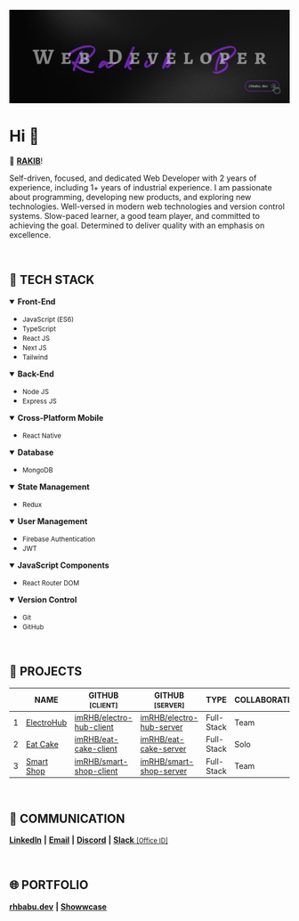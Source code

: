 [![Cover Photo](./assets/images/cover.png)](https://www.rhbabu.dev/)

# <b>Hi</b> 👋

📣 <b>[RAKIB](https://www.rhbabu.dev/)</b>!
<br/>

Self-driven, focused, and dedicated Web Developer with 2 years of experience, including 1+ years of industrial experience. I am passionate about programming, developing new products, and exploring new technologies. Well-versed in modern web technologies and version control systems. Slow-paced learner, a good team player, and committed to achieving the goal. Determined to deliver quality with an emphasis on excellence.

<br />

## 🚀 <b>TECH STACK</b>

<details open>
    <summary>
        <b>Front-End</b>
    </summary>

-   <small>JavaScript (ES6)</small>
    <br/>
-   <small>TypeScript</small>
    <br/>
-   <small>React JS</small>
    <br/>
-   <small>Next JS</small>
    <br/>
-   <small>Tailwind</small>
</details>

<details open>
    <summary>
        <b>Back-End</b>
    </summary>

-   <small>Node JS</small>
    <br/>
-   <small>Express JS</small>
</details>

<details open>
    <summary>
        <b>Cross-Platform Mobile</b>
    </summary>

-   <small>React Native</small>
</details>

<details open>
    <summary>
        <b>Database</b>
    </summary>

-   <small>MongoDB</small>
</details>

<details open>
    <summary>
        <b>State Management</b>
    </summary>

-   <small>Redux</small>
</details>

<details open>
    <summary>
        <b>User Management</b>
    </summary>

-   <small>Firebase Authentication</small>
    <br/>
-   <small>JWT</small>
</details>

<details open>
    <summary>
        <b>JavaScript Components</b>
    </summary>

-   <small>React Router DOM</small>
</details>

<details open>
    <summary>
        <b>Version Control</b>
    </summary>

-   <small>Git</small>
    <br/>
-   <small>GitHub</small>
</details>

<br/>

## 🧊 <b>PROJECTS</b>

|     | NAME                                           | GITHUB <small>[CLIENT]</small>                                          | GITHUB <small>[SERVER]</small>                                          | TYPE       | COLLABORATION |
| --- | ---------------------------------------------- | ----------------------------------------------------------------------- | ----------------------------------------------------------------------- | ---------- | ------------- |
| 1   | [ElectroHub](https://electro-hub-shop.web.app) | [imRHB/electro-hub-client](https://github.com/imRHB/electro-hub-client) | [imRHB/electro-hub-server](https://github.com/imRHB/electro-hub-server) | Full-Stack | Team          |
| 2   | [Eat Cake](https://eat-cake-shop.web.app/)     | [imRHB/eat-cake-client](https://github.com/imRHB/eat-cake-client)       | [imRHB/eat-cake-server](https://github.com/imRHB/eat-cake-server)       | Full-Stack | Solo          |
| 3   | [Smart Shop](https://smart-shop-pos.web.app/)  | [imRHB/smart-shop-client](https://github.com/imRHB/smart-shop-client)   | [imRHB/smart-shop-server](https://github.com/imRHB/smart-shop-server)   | Full-Stack | Team          |

<br/>

## 💬 <b>COMMUNICATION</b>

[<b>LinkedIn</b>](https://www.linkedin.com/in/imRHB/) <b>|</b> [<b>Email</b>](mailto:rhbabu03@gmail.com) <b>|</b> [<b>Discord</b>](https://discord.com/users/543524582662078464) <b>|</b> [<b>Slack</b> <small>[Office ID]</small>](https://techvzero.slack.com/team/U03FTSBRU2H)

<br/>

## 🌐 <b>PORTFOLIO</b>

<b>[rhbabu.dev](https://www.rhbabu.dev/)</b> <b>|</b> <b>[Showwcase](https://showwcase.rhbabu.dev/)</b>

<br/>
